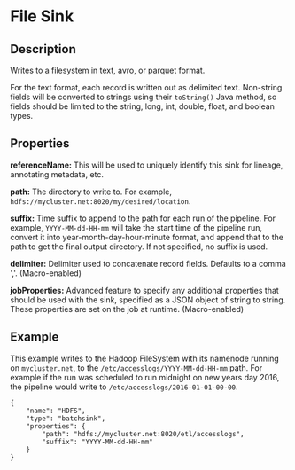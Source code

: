 # File Sink


Description
-----------
Writes to a filesystem in text, avro, or parquet format.

For the text format, each record is written out as delimited text.
Non-string fields will be converted to strings using their ``toString()`` Java method,
so fields should be limited to the string, long, int, double, float, and boolean types.


Properties
----------
**referenceName:** This will be used to uniquely identify this sink for lineage, annotating metadata, etc.

**path:** The directory to write to. For example, ``hdfs://mycluster.net:8020/my/desired/location``.

**suffix:** Time suffix to append to the path for each run of the pipeline. For example,
``YYYY-MM-dd-HH-mm`` will take the start time of the pipeline run, convert it into
year-month-day-hour-minute format, and append that to the path to get the final output directory.
If not specified, no suffix is used.

**delimiter:** Delimiter used to concatenate record fields. Defaults to a comma ','. (Macro-enabled)

**jobProperties:** Advanced feature to specify any additional properties that should be used with the sink,
specified as a JSON object of string to string. These properties are set on the job at runtime. (Macro-enabled)

Example
-------
This example writes to the Hadoop FileSystem with its namenode running on ``mycluster.net``,
to the ``/etc/accesslogs/YYYY-MM-dd-HH-mm`` path. For example if the run was scheduled to
run midnight on new years day 2016, the pipeline would write to ``/etc/accesslogs/2016-01-01-00-00``. 

    {
        "name": "HDFS",
        "type": "batchsink",
        "properties": {
            "path": "hdfs://mycluster.net:8020/etl/accesslogs",
            "suffix": "YYYY-MM-dd-HH-mm"
        }
    }
